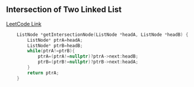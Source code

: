 ## Intersection of Two Linked List
[LeetCode Link](https://leetcode.com/problems/intersection-of-two-linked-lists/)
```cpp
    ListNode *getIntersectionNode(ListNode *headA, ListNode *headB) {
        ListNode* ptrA=headA;
        ListNode* ptrB=headB;
        while(ptrA!=ptrB){
            ptrA=(ptrA!=nullptr)?ptrA->next:headB;
            ptrB=(ptrB!=nullptr)?ptrB->next:headA;
        }
        return ptrA;
    }